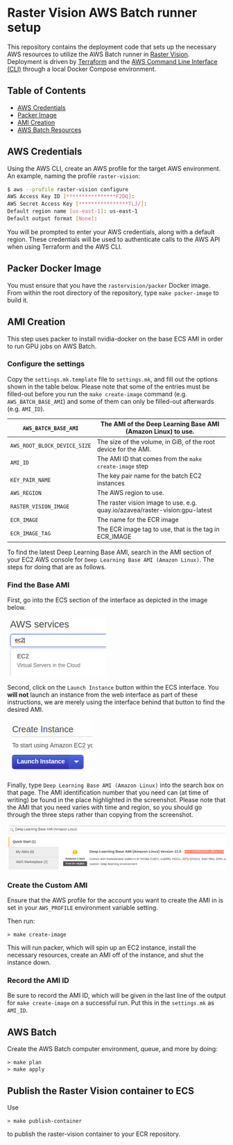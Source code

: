 # Raster Vision AWS Batch runner setup

This repository contains the deployment code that sets up the necessary AWS resources to utilize the AWS Batch runner in [Raster Vision](https://rastervision.io). Deployment is driven by [Terraform](https://terraform.io/) and the [AWS Command Line Interface (CLI)](http://aws.amazon.com/cli/) through a local Docker Compose environment.

## Table of Contents ##

* [AWS Credentials](#aws-credentials)
* [Packer Image](#packer-docker-image)
* [AMI Creation](#ami-creation)
* [AWS Batch Resources](#aws-batch-resources)

## AWS Credentials ##

Using the AWS CLI, create an AWS profile for the target AWS environment. An example, naming the profile `raster-vision`:

```bash
$ aws --profile raster-vision configure
AWS Access Key ID [****************F2DQ]:
AWS Secret Access Key [****************TLJ/]:
Default region name [us-east-1]: us-east-1
Default output format [None]:
```

You will be prompted to enter your AWS credentials, along with a default region. These credentials will be used to authenticate calls to the AWS API when using Terraform and the AWS CLI.

## Packer Docker Image ##

You must ensure that you have the `rastervision/packer` Docker image.
From within the root directory of the repository, type `make packer-image` to build it.

## AMI Creation ##

This step uses packer to install nvidia-docker on the base ECS AMI
in order to run GPU jobs on AWS Batch.

### Configure the settings ###

Copy the `settings.mk.template` file to `settings.mk`, and fill out the options shown in the table below.
Please note that some of the entries must be filled-out before you run the `make create-image` command (e.g. `AWS_BATCH_BASE_AMI`)
and some of them can only be filled-out afterwards (e.g. `AMI_ID`).

| `AWS_BATCH_BASE_AMI`         | The AMI of the Deep Learning Base AMI (Amazon Linux) to use.                 |
|------------------------------|------------------------------------------------------------------------------|
| `AWS_ROOT_BLOCK_DEVICE_SIZE` | The size of the volume, in GiB, of the root device for the AMI.              |
| `AMI_ID`                     | The AMI ID that comes from the `make create-image` step                      |
| `KEY_PAIR_NAME`              | The key pair name for the batch EC2 instances                                |
| `AWS_REGION`                 | The AWS region to use.                                                       |
| `RASTER_VISION_IMAGE`        | The raster vision image to use. e.g. quay.io/azavea/raster-vision:gpu-latest |
| `ECR_IMAGE`                  | The name for the ECR image                                                   |
| `ECR_IMAGE_TAG`              | The ECR image tag to use, that is the tag in ECR_IMAGE                       |

To find the latest Deep Learning Base AMI, search in the AMI section of your EC2 AWS console for
`Deep Learning Base AMI (Amazon Linux)`.
The steps for doing that are as follows.

### Find the Base AMI ###

First, go into the ECS section of the interface as depicted in the image below.

![ecs](/docs/images/1.png)

Second, click on the `Launch Instance` button within the ECS interface.
You **will not** launch an instance from the web interface as part of these instructions,
we are merely using the interface behind that button to find the desired AMI.

![launch instance](/docs/images/2.png)

Finally, type `Deep Learning Base AMI (Amazon Linux)` into the search box on that page.
The AMI identification number that you need can (at time of writing) be found in the place highlighted in the screenshot.
Please note that the AMI that you need varies with time and region,
so you should go through the three steps rather than copying from the screenshot.

![find ami](/docs/images/3.png)

### Create the Custom AMI ###

Ensure that the AWS profile for the account you want to create the AMI in is set in your `AWS_PROFILE`
environment variable setting.

Then run:
```shell
> make create-image
```

This will run packer, which will spin up an EC2 instance, install the necessary resources, create an AMI
off of the instance, and shut the instance down.

### Record the AMI ID ###

Be sure to record the AMI ID, which will be given in the last line of the output for `make create-image`
on a successful run. Put this in the `settings.mk` as `AMI_ID`.

## AWS Batch ##

Create the AWS Batch computer environment, queue, and more by doing:

```shell
> make plan
> make apply
```

## Publish the Raster Vision container to ECS ##

Use

```shell
> make publish-container
```

to publish the raster-vision container to your ECR repository.
